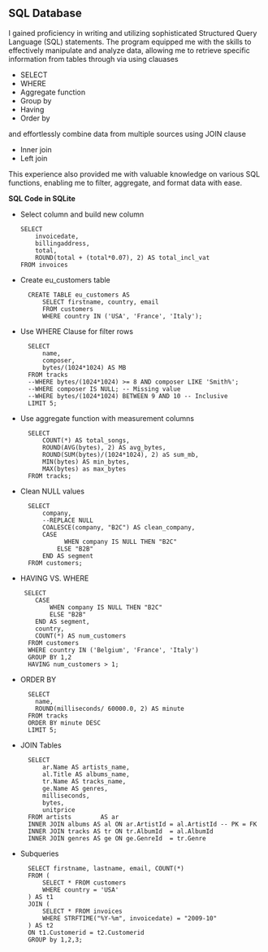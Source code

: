 **SQL Database**
-----------------------------------------------------

I gained proficiency in writing and utilizing sophisticated Structured Query Language (SQL) statements. The program equipped me with the skills to effectively manipulate and analyze data, allowing me to retrieve specific information from tables through via using clauases

- SELECT  
- WHERE
- Aggregate function 
- Group by
- Having
- Order by
  
and effortlessly combine data from multiple sources using JOIN clause

- Inner join
- Left join

This experience also provided me with valuable knowledge on various SQL functions, enabling me to filter, aggregate, and format data with ease.

**SQL Code in SQLite**

- Select column and build new column
  
      SELECT 
	      invoicedate,
          billingaddress,
          total,
          ROUND(total + (total*0.07), 2) AS total_incl_vat
      FROM invoices

- Create eu_customers table 

        CREATE TABLE eu_customers AS 
            SELECT firstname, country, email 
            FROM customers
            WHERE country IN ('USA', 'France', 'Italy');

- Use WHERE Clause for filter rows

        SELECT 
	        name,
            composer,
            bytes/(1024*1024) AS MB
        FROM tracks
        --WHERE bytes/(1024*1024) >= 8 AND composer LIKE 'Smith%'; 
        --WHERE composer IS NULL; -- Missing value
        --WHERE bytes/(1024*1024) BETWEEN 9 AND 10 -- Inclusive
        LIMIT 5;

- Use aggregate function with measurement columns

        SELECT
            COUNT(*) AS total_songs,
            ROUND(AVG(bytes), 2) AS avg_bytes,
            ROUND(SUM(bytes)/(1024*1024), 2) aS sum_mb,
            MIN(bytes) AS min_bytes,
            MAX(bytes) as max_bytes
        FROM tracks;

- Clean NULL values

        SELECT 
            company,
            --REPLACE NULL
            COALESCE(company, "B2C") AS clean_company, 
            CASE
            	  WHEN company IS NULL THEN "B2C"
                ELSE "B2B"
            END AS segment
        FROM customers;

- HAVING VS. WHERE
  
       SELECT
          CASE
              WHEN company IS NULL THEN "B2C"
              ELSE "B2B"
          END AS segment,
          country,
          COUNT(*) AS num_customers
        FROM customers
        WHERE country IN ('Belgium', 'France', 'Italy')
        GROUP BY 1,2
        HAVING num_customers > 1;

- ORDER BY
 
        SELECT 
          name, 
          ROUND(milliseconds/ 60000.0, 2) AS minute
        FROM tracks
        ORDER BY minute DESC
        LIMIT 5;

- JOIN Tables

        SELECT 
            ar.Name AS artists_name,
            al.Title AS albums_name,
            tr.Name AS tracks_name,
            ge.Name AS genres,
            milliseconds,
            bytes,
            unitprice
        FROM artists 	    AS ar
        INNER JOIN albums AS al ON ar.ArtistId = al.ArtistId -- PK = FK
        INNER JOIN tracks AS tr ON tr.AlbumId  = al.AlbumId
        INNER JOIN genres AS ge ON ge.GenreId  = tr.Genre

- Subqueries

        SELECT firstname, lastname, email, COUNT(*)
        FROM (
            SELECT * FROM customers
          	WHERE country = 'USA'
        ) AS t1
        JOIN (
        	SELECT * FROM invoices
         	WHERE STRFTIME("%Y-%m", invoicedate) = "2009-10"
        ) AS t2
        ON t1.Customerid = t2.Customerid
        GROUP by 1,2,3;

